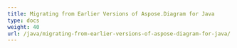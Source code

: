 ```yaml
---
title: Migrating from Earlier Versions of Aspose.Diagram for Java
type: docs
weight: 40
url: /java/migrating-from-earlier-versions-of-aspose-diagram-for-java/
---
```

